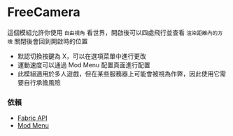 # FreeCamera

這個模組允許你使用 `自由視角` 看世界，開啟後可以四處飛行並查看 `渲染距離內的方塊` 關閉後會回到開啟時的位置

- 默認切換按鍵為 X，可以在選項菜單中進行更改
- 運動速度可以通過 Mod Menu 配置頁面進行配置
- 此模組適用於多人遊戲，但在某些服務器上可能會被視為作弊，因此使用它需要自行承擔風險

### 依賴

- [Fabric API](https://www.curseforge.com/minecraft/mc-mods/fabric-api)
- [Mod Menu](https://www.curseforge.com/minecraft/mc-mods/modmenu)
